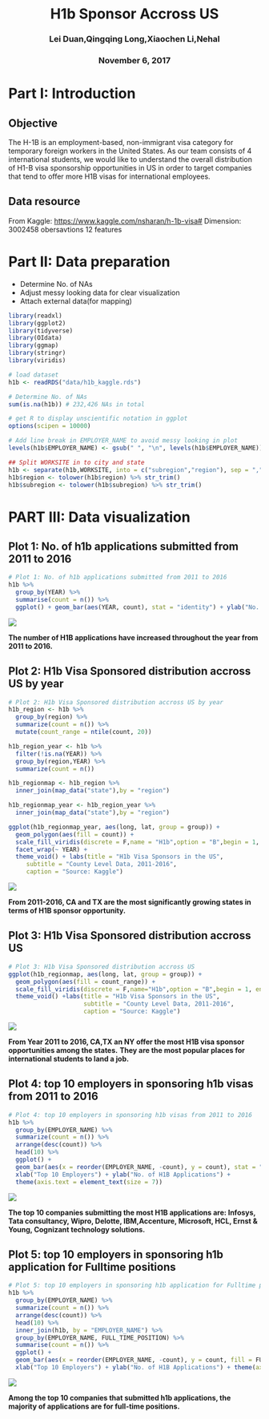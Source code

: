 <h1 style="text-align:center">H1b Sponsor Accross US</h1>
<h3 style="text-align:center">Lei Duan,Qingqing Long,Xiaochen Li,Nehal</h1>
<h3 style="text-align:center">November 6, 2017</h1>

Part I: Introduction
====================

Objective
---------

The H-1B is an employment-based, non-immigrant visa category for temporary foreign workers in the United States. As our team consists of 4 international students, we would like to understand the overall distribution of H1-B visa sponsorship opportunities in US in order to target companies that tend to offer more H1B visas for international employees.

Data resource
-------------

From Kaggle: <https://www.kaggle.com/nsharan/h-1b-visa#>
Dimension: 3002458 obersavtions 12 features

Part II: Data preparation
=========================

-   Determine No. of NAs
-   Adjust messy looking data for clear visualization
-   Attach external data(for mapping)

``` r
library(readxl)
library(ggplot2)
library(tidyverse)
library(OIdata)
library(ggmap)
library(stringr)
library(viridis)

# load dataset
h1b <- readRDS("data/h1b_kaggle.rds")

# Determine No. of NAs
sum(is.na(h1b)) # 232,426 NAs in total

# get R to display unscientific notation in ggplot
options(scipen = 10000)

# Add line break in EMPLOYER_NAME to avoid messy looking in plot
levels(h1b$EMPLOYER_NAME) <- gsub(" ", "\n", levels(h1b$EMPLOYER_NAME))

## Split WORKSITE in to city and state
h1b <- separate(h1b,WORKSITE, into = c("subregion","region"), sep = ",")
h1b$region <- tolower(h1b$region) %>% str_trim()
h1b$subregion <- tolower(h1b$subregion) %>% str_trim()
```

PART III: Data visualization
============================

Plot 1: No. of h1b applications submitted from 2011 to 2016
-----------------------------------------------------------

``` r
# Plot 1: No. of h1b applications submitted from 2011 to 2016
h1b %>% 
  group_by(YEAR) %>% 
  summarise(count = n()) %>% 
  ggplot() + geom_bar(aes(YEAR, count), stat = "identity") + ylab("No. of H1B Applications")
```

![](ReadMe_files/figure-markdown_github/unnamed-chunk-2-1.png)

**The number of H1B applications have increased throughout the year from 2011 to 2016.**

Plot 2: H1b Visa Sponsored distribution accross US by year
----------------------------------------------------------

``` r
# Plot 2: H1b Visa Sponsored distribution accross US by year
h1b_region <- h1b %>%
  group_by(region) %>% 
  summarize(count = n()) %>% 
  mutate(count_range = ntile(count, 20))

h1b_region_year <- h1b %>%
  filter(!is.na(YEAR)) %>% 
  group_by(region,YEAR) %>% 
  summarize(count = n())

h1b_regionmap <- h1b_region %>% 
  inner_join(map_data("state"),by = "region")

h1b_regionmap_year <- h1b_region_year %>% 
  inner_join(map_data("state"),by = "region")

ggplot(h1b_regionmap_year, aes(long, lat, group = group)) +
  geom_polygon(aes(fill = count)) +
  scale_fill_viridis(discrete = F,name = "H1b",option = "B",begin = 1, end = 0.3) +
  facet_wrap(~ YEAR) +
  theme_void() + labs(title = "H1b Visa Sponsors in the US",
     subtitle = "County Level Data, 2011-2016",
     caption = "Source: Kaggle")
```

![](ReadMe_files/figure-markdown_github/unnamed-chunk-3-1.png)

**From 2011-2016, CA and TX are the most significantly growing states in terms of H1B sponsor opportunity.**

Plot 3: H1b Visa Sponsored distribution accross US
--------------------------------------------------

``` r
# Plot 3: H1b Visa Sponsored distribution accross US
ggplot(h1b_regionmap, aes(long, lat, group = group)) +
  geom_polygon(aes(fill = count_range)) +
  scale_fill_viridis(discrete = F,name="H1b",option = "B",begin = 1, end = 0.3) +
  theme_void() +labs(title = "H1b Visa Sponsors in the US",
                     subtitle = "County Level Data, 2011-2016",
                     caption = "Source: Kaggle")
```

![](ReadMe_files/figure-markdown_github/unnamed-chunk-4-1.png)

**From Year 2011 to 2016, CA,TX an NY offer the most H1B visa sponsor opportunities among the states.** **They are the most popular places for international students to land a job.**

Plot 4: top 10 employers in sponsoring h1b visas from 2011 to 2016
------------------------------------------------------------------

``` r
# Plot 4: top 10 employers in sponsoring h1b visas from 2011 to 2016
h1b %>% 
  group_by(EMPLOYER_NAME) %>% 
  summarize(count = n()) %>% 
  arrange(desc(count)) %>% 
  head(10) %>% 
  ggplot() + 
  geom_bar(aes(x = reorder(EMPLOYER_NAME, -count), y = count), stat = "identity") +
  xlab("Top 10 Employers") + ylab("No. of H1B Applications") +
  theme(axis.text = element_text(size = 7))
```

![](ReadMe_files/figure-markdown_github/unnamed-chunk-5-1.png)

**The top 10 companies submitting the most H1B applications are: Infosys, Tata consultancy, Wipro, Delotte, IBM,Accenture, Microsoft, HCL, Ernst & Young, Cognizant technology solutions.**

Plot 5: top 10 employers in sponsoring h1b application for Fulltime positions
-----------------------------------------------------------------------------

``` r
# Plot 5: top 10 employers in sponsoring h1b application for Fulltime positions
h1b %>% 
  group_by(EMPLOYER_NAME) %>% 
  summarize(count = n()) %>% 
  arrange(desc(count)) %>% 
  head(10) %>% 
  inner_join(h1b, by = "EMPLOYER_NAME") %>% 
  group_by(EMPLOYER_NAME, FULL_TIME_POSITION) %>% 
  summarise(count = n()) %>% 
  ggplot() + 
  geom_bar(aes(x = reorder(EMPLOYER_NAME, -count), y = count, fill = FULL_TIME_POSITION), stat = "identity") +
  xlab("Top 10 Employers") + ylab("No. of H1B Applications") + theme(axis.text = element_text(size = 7))
```

![](ReadMe_files/figure-markdown_github/unnamed-chunk-6-1.png)

**Among the top 10 companies that submitted h1b applications, the majority of applications are for full-time positions.**
